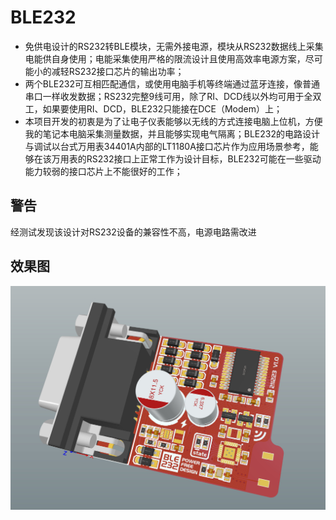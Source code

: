 # BLE232
+ 免供电设计的RS232转BLE模块，无需外接电源，模块从RS232数据线上采集电能供自身使用；电能采集使用严格的限流设计且使用高效率电源方案，尽可能小的减轻RS232接口芯片的输出功率；
+ 两个BLE232可互相匹配通信，或使用电脑手机等终端通过蓝牙连接，像普通串口一样收发数据；RS232完整9线可用，除了RI、DCD线以外均可用于全双工，如果要使用RI、DCD，BLE232只能接在DCE（Modem）上；
+ 本项目开发的初衷是为了让电子仪表能够以无线的方式连接电脑上位机，方便我的笔记本电脑采集测量数据，并且能够实现电气隔离；BLE232的电路设计与调试以台式万用表34401A内部的LT1180A接口芯片作为应用场景参考，能够在该万用表的RS232接口上正常工作为设计目标，BLE232可能在一些驱动能力较弱的接口芯片上不能很好的工作；

## 警告
经测试发现该设计对RS232设备的兼容性不高，电源电路需改进

## 效果图

![PCB3D](Document/PCB3D.jpg)
